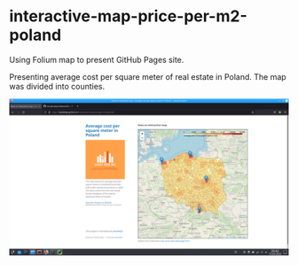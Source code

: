 # interactive-map-price-per-m2-poland

Using Folium map to present GitHub Pages site.

Presenting average cost per square meter of real estate in Poland. The map was divided into counties.

![Screenshot](screenshot_web.png)



